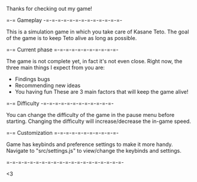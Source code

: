 
Thanks for checking out my game!

=-= Gameplay -=-=-=-=-=-=-=-=-=-=-=-=-=-

This is a simulation game in which you take care of Kasane Teto.
The goal of the game is to keep Teto alive as long as possible.

=-= Current phase =-=-=-=-=-=-=-=-=-=-=-

The game is not complete yet, in fact it's not even close.
Right now, the three main things I expect from you are:
- Findings bugs
- Recommending new ideas
- You having fun
These are 3 main factors that will keep the game alive!

=-= Difficulty -=-=-=-=-=-=-=-=-=-=-=-=-

You can change the difficulty of the game in the pause menu before starting.
Changing the difficulty will increase/decrease the in-game speed.

=-= Customization =-=-=-=-=-=-=-=-=-=-=-

Game has keybinds and preference settings to make it more handy.
Navigate to "src/settings.js" to view/change the keybinds and settings.

=-=-=-=-=-=-=-=-=-=-=-=-=-=-=-=-=-=-=-=-

<3